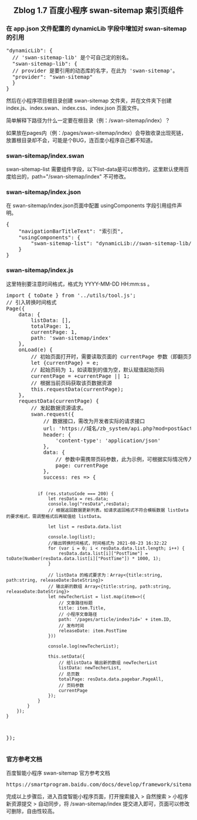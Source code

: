 <h2 align="center">
	Zblog 1.7 百度小程序 swan-sitemap 索引页组件
</h2>
<h3>
	在 app.json 文件配置的 dynamicLib 字段中增加对 swan-sitemap 的引用
</h3>
<pre>
"dynamicLib": {
  // 'swan-sitemap-lib' 是个可自己定的别名。
  "swan-sitemap-lib": {
  // provider 是要引用的动态库的名字，在此为 'swan-sitemap'。
  "provider": "swan-sitemap"
  }
}
</pre>
<p>
	然后在小程序项目根目录创建 swan-sitemap 文件夹，并在文件夹下创建 index.js、index.swan、index.css、index.json 页面文件。
</p>
<p>
	简单解释下路径为什么一定要在根目录（例：/swan-sitemap/index）？
</p>
<p>
	如果放在pages内（例：/pages/swan-sitemap/index）会导致收录出现死链，放置根目录却不会，可能是个BUG，连百度小程序自己都不知道。
</p>
<h3>
	swan-sitemap/index.swan
</h3>
<p>
	swan-sitemap-list 需要组件字段，以下list-data是可以修改的，这里默认使用百度给出的，path="/swan-sitemap/index" 不可修改。
<p>
<swan-sitemap-list
    list-data="{{listData}}"
    current-page="{{currentPage}}"
    total-page="{{totalPage}}"
    path="/swan-sitemap/index"
</swan-sitemap-list>
<h3>
	swan-sitemap/index.json
</h3>
<p>
	在 swan-sitemap/index.json页面中配置 usingComponents 字段引用组件声明。
<p>
<pre>
{
    "navigationBarTitleText": "索引页",
    "usingComponents": {
        "swan-sitemap-list": "dynamicLib://swan-sitemap-lib/swan-sitemap-list"
    }
}
</pre>
<h3>
	swan-sitemap/index.js
</h3>
<p>
	这里特别要注意时间格式，格式为 YYYY-MM-DD HH:mm:ss 。
<p>
<pre>
import { toDate } from '../utils/tool.js';
// 引入转换时间格式
Page({
    data: {
        listData: [],
        totalPage: 1,
        currentPage: 1,
        path: 'swan-sitemap/index'
    },
    onLoad(e) {
        // 初始页面打开时，需要读取页面的 currentPage 参数（即翻页页码），并根据参数值请求数据
        let {currentPage} = e;
        // 起始页码为 1，如读取到的值为空，默认赋值起始页码
        currentPage = +currentPage || 1;
        // 根据当前页码获取该页数据资源
        this.requestData(currentPage);
    },
    requestData(currentPage) {
        // 发起数据资源请求。
        swan.request({
            // 数据接口，需改为开发者实际的请求接口
            url: 'https://域名/zb_system/api.php?mod=post&act=list',
            header: {
                'content-type': 'application/json'
            },
            data: {
                // 参数中需携带页码参数，此为示例，可根据实际情况传入其他所需参数
                page: currentPage
            },
            success: res => {

                if (res.statusCode === 200) {
                    let resData = res.data;
                    console.log("resData",resData);
                    // 根据返回数据更新列表。如请求返回格式不符合模板数据 listData 的要求格式，需调整格式后再赋值给 listData。
                    
                    let list = resData.data.list

                    console.log(list);
					//输出转换时间格式，时间格式为 2021-08-23 16:32:22
                    for (var i = 0; i < resData.data.list.length; i++) {
                        resData.data.list[i]["PostTime"] = toDate(Number(resData.data.list[i]["PostTime"]) * 1000, 1);
                    }

					// listData 的格式要求为：Array<{title:string, path:string, releaseDate:DateString}>
					// 输出新的数组 Array<{title:string, path:string, releaseDate:DateString}>
                    let newTecherList = list.map(item=>({
						// 文章路径标题
                        title: item.Title,
						// 小程序文章路径
                        path: '/pages/article/index?id=' + item.ID,
						// 发布时间
                        releaseDate: item.PostTime
                    }))
					
                    console.log(newTecherList);

                    this.setData({
						// 给listData 输出新的数组 newTecherList
                        listData: newTecherList,
						// 总页数
                        totalPage: resData.data.pagebar.PageAll,
						// 页码参数
                        currentPage
                    });
                }
            }
        });
    }
});
</pre>
<h3>
	官方参考文档
</h3>
<p>
	百度智能小程序 swan-sitemap 官方参考文档
</p>
<pre>
https://smartprogram.baidu.com/docs/develop/framework/sitemap/
</pre>
<p>
	完成以上步骤后，进入百度智能小程序页面，打开搜索接入 > 自然搜索 > 小程序新资源提交 > 自动同步，将 /swan-sitemap/index 提交进入即可，页面可以修改可删除，自由性较高。
</p>